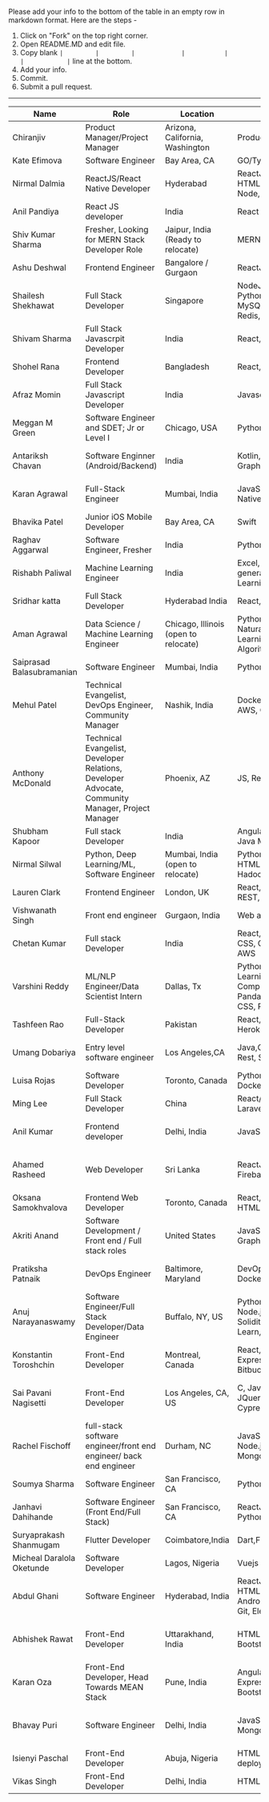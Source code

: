 Please add your info to the bottom of the table in an empty row in markdown format. Here are the steps - 
1. Click on "Fork" on the top right corner. 
2. Open README.MD and edit file.
3. Copy blank `|         |         |             |           |           |            |` line at the bottom. 
4. Add your info.
5. Commit.
6. Submit a pull request. 

---



|  Name 	|  Role 	|   Location	|   Skills	|   Remote	|   Contact	|
|---	    |---	    |---	        |---	      |---	      |---	      |
|Chiranjiv| Product Manager/Project Manager| Arizona, California, Washington|Product Management |Remote or Onsite|623-518-7987|
| Kate Efimova   	|  Software Engineer 	|  Bay Area, CA  	| GO/TypeScript/Node.js/React/Redux   	| Remote friendly!  	| kefimochi@gmail.com  	|
|  Nirmal Dalmia 	|ReactJS/React Native Developer   	|  Hyderabad 	| ReactJS, React Native, JavaScript, TypeScript, HTML, CSS, Git, VueJS, Vuex, Redux, MobX, Node, NPM	| :heavy_check_mark: |  nirmaldalmia17@gmail.com <br> [LinkedIn](https://www.linkedin.com/in/nirmaldalmia/) 	|
|  Anil Pandiya 	|  React JS developer 	|  India 	|   React Ecosystem/REST/Oracle/MongoDB	|  will work 	|   anilpandiya05@gmail.com	|
| Shiv Kumar Sharma | Fresher, Looking for MERN Stack Developer Role | Jaipur, India (Ready to relocate) | MERN Stack, Android(Java), Firebase | :heavy_check_mark: | kumarshivsharma12@gmail.com <br> [Portfolio](https://shiv-k-sharma.github.io) <br> [LinkedIn](https://www.linkedin.com/in/shiv-k-sharma) |
| Ashu Deshwal    | Frontend Engineer     | Bangalore / Gurgaon | ReactJs, Javascript, Stylus, Css, Html | :heavy_check_mark:       |  ashudeshwal999@gmail.com <br> [LinkedIn](https://www.linkedin.com/in/ashu-deshwal/)  |
| Shailesh Shekhawat | Full Stack Developer| Singapore| NodeJS, ReactJS/Redux, javascript/typescript, Python, AWS/Azure, REST API, Jest, MongoDB, MySQL, Docker, Kubernetes, HTML/CSS, Git, Redis, RabbitMQ.|  Remote Or Onsite | shekhawat642@gmail.com <br> [Contact on LinkedIn](https://www.linkedin.com/in/shaileshshekhawat/)|
| Shivam Sharma| Full Stack Javascrpit Developer| India |React,ReactNative,Node,Git,Javascript | Remote Friendly |shvmsrma@gmail.com  |
|  Shohel Rana    |  Frontend Developer   |  Bangladesh  | React,Angular,MongoDb,NodeJs,C#,AI |  Relocate  | iamshohelrana@gmail.com |
| Afraz Momin   | Full Stack Javascript Developer | India  | Javascript, React, Node   | Remote friendly    | afraz.momin@gmail.com  |
| Meggan M Green | Software Engineer and SDET; Jr or Level I | Chicago, USA | Python, Flask, Rails, HTML/CSS, SQL | On-site, Remote, Relocation | email@meggan.green <br> [LinkedIn](https://linkedin.com/in/meggangreen/) |
| Antariksh Chavan | Software Enginner (Android/Backend) | India | Kotlin, Java, Android, JavaScript, TypeScript, GraphQL, MongoDB, Docker, Kubernetes | Remote or Relocation within India | antarikshc@gmail.com <br> [LinkedIn](https://www.linkedin.com/in/antarikshc/) |
| Karan Agrawal | Full-Stack Engineer | Mumbai, India | JavaScript, Python, React, Node, Django, React Native | Remote or Onsite | mr.karanagrawal@gmail.com <br> [Portfolio](https://www.karanagrawal.me) <br> [LinkedIn](https://www.linkedin.com/in/karan28598) |
| Bhavika Patel   | Junior iOS Mobile Developer | Bay Area, CA  | Swift   | Onsite   | Bhavika19p@gmail.com  |
| Raghav Aggarwal |Software Engineer, Fresher | India |Python 3, C, SQL, Git, JavaScript| Yes |aggarwal.raghav96@gmail.com |
|Rishabh Paliwal|Machine Learning Engineer|India|Excel, Dashboard, Reporting, SQL, Lead generation, Google Analytics, Python, Machine Learning|Yes|rishabhpaliwal.nitc@gmail.com|
|Sridhar katta | Full Stack Developer      | Hyderabad India            |  React,Javascript,CSS,HTML,REST and Golang  |On-site, Remote, Relocation           | kattasridhar02@gmail.com [Github](https://github.com/sridhar02) <br> [LinkedIn](https://www.linkedin.com/in/sridhar02) |
| Aman Agrawal | Data Science / Machine Learning Engineer | Chicago, Illinois (open to relocate) | Python, Machine Learning, Computer Vision, Natural Language Processing, Reinforcement Learning, Javascript and frameworks, Algorithms and Data Structures, IBM Watson | Remote friendly | amnagrawal1994@gmail.com |
|Saiprasad Balasubramanian|Software Engineer	|Mumbai, India|Python, Flask, Django, SQL, JavaScript, Docker|On-site, Remote, Relocation|sai.cosmo@gmail.com <br> [LinkedIn](https://www.linkedin.com/in/saiprasadbala)|
| Mehul Patel|Technical Evangelist, DevOps Engineer, Community Manager | Nashik, India |Docker, CI/CD, Kubernetes, Version Control, AWS, GCP, Linux, Tech Speaker | Remote |mehulpofficial@gmail.com <br> [LinkedIn](http://www.linkedin.com/in/rowdymehul) |
| Anthony McDonald|Technical Evangelist, Developer Relations, Developer Advocate, Community Manager, Project Manager | Phoenix, AZ |JS, ReactJS, AWS, Tech Speaker | Remote, Relocation, On-site  |a@awews.com <br> [LinkedIn](https://www.linkedin.com/in/brandanthonymcdonald) |
| Shubham Kapoor | Full stack Developer | India |    Angular, Node, Rest, javascript, HTML, CSS, Java Microservice, Spring  |            :heavy_check_mark: | shubhamkapoor9798@gmail.com|
| Nirmal Silwal| Python, Deep Learning/ML, Software Engineer |Mumbai, India (open to relocate) | Python, Flask, DeepLearning, Machine Learning, HTML, CSS, Bootstrap, Pytorch, Keras, Linux, Hadoop, AWS |On site, Relocation | nirmaldeepsil.11@gmail.com <br> [LinkedIn](https://www.linkedin.com/in/nirmal-silwal/) |
| Lauren Clark | Frontend Engineer | London, UK | React, Vue, JavaScript, Redux/Vuex, WordPress, REST, GraphQL, HTML, CSS, jQuery, UX, Git | Remote | lc@laurenclark.io |
|Vishwanath Singh| Front end engineer| Gurgaon, India |Web and mobile apps |Remote or Onsite|+91-8373942818,schumi.offi2124@gmail.com|
| Chetan Kumar  | Full stack Developer | India | React, Redux, Express, Node, JavaScript, HTML, CSS, GraphQl, Rest API, Jest, Mocha, Boostrap, AWS | :heavy_check_mark: | chetansain86@gmail.com | <br> [LinkedIn](https://www.linkedin.com/in/chetan-kumar86) |
| Varshini Reddy | ML/NLP Engineer/Data Scientist Intern | Dallas, Tx | Python, Java, Flask, Deep Learning, Machine Learning, Natural Language Processing, Computer Vision, Keras, PyTorch, OpenCV, Pandas, Numpy, scikit-learn, Pyspark, HTML, CSS, PHP, Java Script, AWS | Relocation: open to any where in US  |      <br> [LinkedIn](https://www.linkedin.com/in/vrt4/) <br>[varshini.thatiparthi@gmail.com](varshini.thatiparthi@gmail.com)     |
| Tashfeen Rao | Full-Stack Developer | Pakistan | React, Redux, Javascript, Rails, Rest API, TDD, Heroku, Netlify | will work           | raotashfeen25@gmail.com <br> [linkedIn](https://www.linkedin.com/in/tashfeen-rao/) |
| Umang Dobariya |Entry level software engineer | Los Angeles,CA | Java,C#,Scala,.NET,Python,HTML,CSS,GraphQL, Rest, Spring | Open to Relocate / Remote | <br> [LinkedIn](https://www.linkedin.com/in/umang-dobariya-b8a101114/) <br>[umangdobariya001@gmail.com](umangdobariya001@gmail.com)|
| Luisa Rojas | Software Developer | Toronto, Canada | Python, Java, JavaScript, C++, SQL, MongoDB, Docker, Git | Onsite | 🌐 [luisarojas.com](https://www.luisarojas.com/)<br> 💌 [hello@luisarojas.com](mailto:hello@luisarojas.com) |
| Ming Lee | Full Stack Developer | China | React/Redux/Redux-Saga, Vue/Vuex, Node.js, Laravel, Python/Django, CI/CD, AWS, Azure, SQL | Remote only | minglee90611@gmail.com <br> [linkedIn](https://www.linkedin.com/in/ming-lee-91b489144/) |
| Anil Kumar | Frontend developer | Delhi, India | JavaScript, react.js, html, css | ready to Relocate or remote friendly | mail: mourrrya@gmail.com <br> phone:+917042739391  <br> [LinkedIn](https://www.linkedin.com/in/anil-kumar-520b45118/) |
| Ahamed Rasheed | Web Developer | Sri Lanka | ReactJS, Redux, PHP, Javascript, Nodejs, Firebase, Android (*Intermediate Level*) | ✔ | [Stack Overflow](https://stackoverflow.com/users/8009816/ahamed-rasheed "Ahamed's Stack overflow account") <br> [Linkedin](https://www.linkedin.com/in/ahamed-rasheed/ "Ahamed's Linkedin profile") <br> [GitHub](https://github.com/AhamedR "Ahamed's GitHub Profile") <br> [Mail me on](mailto:ahamedrasheedhot@gmail.com "Ahamed's Mail address")|
| Oksana Samokhvalova | Frontend Web Developer | Toronto, Canada | React, React Hooks, JavaScript, REST API, HTML, CSS, SASS, Firebase | On-site or Remote | mail: oksana.s.dev@gmail.com  <br> [LinkedIn](https://www.linkedin.com/in/oksana-samokhvalova/) |
| Akriti Anand | Software Development / Front end / Full stack roles | United States | JavaScript, Java, Golang, ReactJS, NodeJS, GraphQL, RestAPI, Spring | Open to relocation anywhere in US/ Remote | [Linkedin](https://www.linkedin.com/in/akriti-anand/ "Akriti's Linkedin profile") <br> [Mail me on](mailto:akritia1@umbc.edu "Akriti's Mail address") <br> Cell : +1 667 770 2580|
| Pratiksha Patnaik | DevOps Engineer | Baltimore, Maryland | DevOps, Cloud Engineering, Kubernetes, Docker, CI/CD Deployment, Machine Learning| Remote / Onsite | [GitHub](https://github.com/Pratster95) <br>[LinkedIn](https://www.linkedin.com/in/pratiksha-patnaik/)<br> [Gmail](mailto:pratikshapatnaik95@gmail.com)| 
| Anuj Narayanaswamy | Software Engineer/Full Stack Developer/Data Engineer | Buffalo, NY, US | Python, Django, JavaScript, Java, React, Node.js, SQL, PostgreSQL, Git, Celery, AWS, Solidity, Ethereum, Apache Spark, Solr, Scikit-Learn, Keras | Open to Remote, On-site, Relocate | anujnara@buffalo.edu <br> [Linkedin](https://www.linkedin.com/in/anujns/ "Anuj's Linkedin profile") <br> [GitHub](https://github.com/anujns "Anuj's GitHub Profile")|
| Konstantin Toroshchin | Front-End Developer | Montreal, Canada | React, Javascript, Typescript, GraphQl, Node, Express, npm, Mobx, AdobeXD-UI/UX, Git, Bitbucket, Semantic-UI, HTML, CSS | Remote | email: k.toroshchin@gmail.com <br> [LinkedIn](https://www.linkedin.com/in/konstantin-toroshchin-669b97104/) <br> Resume: [Creddle](https://resume.creddle.io/resume/7g55mby8026) |
| Sai Pavani Nagisetti |  Front-End Developer  |  Los Angeles, CA, US  |   C, Java, React, Redux, AngularJS, Backbone JS, JQuery, Javascript, HTML5, CSS3, Less, Cypress, Jest, SQL, Agile Development |     Open to Remote, On-site, Open for relocation anywhere in U.S      |  nagisettipavani@gmail.com <br> [LinkedIn](https://www.linkedin.com/in/nagisettipavani/) |
| Rachel Fischoff | full-stack software engineer/front end engineer/ back end engineer | Durham, NC | JavaScript, React/Hooks/Redux, Node.js/Express, Python/Flask, HTML/CSS, MongoDB, MySQL, Git | Remote or NC roles| [LinkedIn](https://www.linkedin.com/in/rachel-fischoff/) <br> [email](mailto: rfischoff@gmail.com) <br> [Portfolio](https://rachel-fischoff.github.io/gatsby-portfolio/) <br> [github](https://github.com/rachel-fischoff)|
| Soumya Sharma | Software Engineer | San Francisco, CA | Python, Java, C++, SQL | Open to Remote, On-site, Relocate | soumyas1@uci.edu <br> [LinkedIn](https://www.linkedin.com/in/ssoumyas/) |
| Janhavi Dahihande | Software Engineer (Front End/Full Stack) | San Francisco, CA | ReactJS, JavaScript, NodeJS, AngularJS, Flutter, Python, Git, HTML5, CSS3, MySQL, MongoDB | On-site/Remote | janhavidahihande@gmail.com / http://linked.in/in/janhavidahihande |
| Suryaprakash Shanmugam | Flutter Developer | Coimbatore,India | Dart,Flutter | Remote | +91 8825423934 imssurya@outlook.com |
| Micheal Daralola Oketunde | Software Developer | Lagos, Nigeria | Vuejs | Remote | +2348028520094 | michaeldaralola123@gmail.com
| Abdul Ghani | Software Engineer | Hyderabad, India | ReactJs, React Native, Redux, JavaScript, CSS, HTML, CouchDb, MongoDb, SQL, Firebase, Android, NodeJs, CI/CD, AWS, Cloud functions, Git, Electron, PHP, Java, C | Remote/ On-Site | [LinkedIn](https://www.linkedin.com/in/abdulghanitech/) <br> [Email](mailto:abdulghanitech101@gmail.com) <br> [Portfolio](https://abdulghani.tech) <br> [GitHub](https://github.com/abdulghanitech) |
| Abhishek Rawat | Front-End Developer | Uttarakhand, India | HTML5, CSS3, SASS/SCSS, JavaScript, Git, Bootstrap, WordPress, Knowledge of ReactJS | Remote(for now) | [Portfolio](https://abhishek-portfolio.netlify.app/) <br> [LinkedIn](https://www.linkedin.com/in/abhishek-rawat-02513417b) <br> [Email](mailto:abhishekrawat5743@gmail.com) <br> [GitHub](https://github.com/abhishekrawat22) |
| Karan Oza | Front-End Developer, Head Towards MEAN Stack | Pune, India | Angular, Typescript, JavaScript, NodeJS, ExpressJS, Firebase, GitHub, HTML, CSS, Bootstrap, Angular Material, Materialized CSS | Remote/ Relocate | [LinkedIn](https://www.linkedin.com/in/karanoza/) <br> [Email](mailto:karanoza94@gmail.com) <br> [Portfolio](https://www.ngkaran.com/) <br> [GitHub](https://github.com/karanoza) |
| Bhavay Puri | Software Engineer | Delhi, India | JavaScript, ReactJS, Redux, NodeJS, SQL, MongoDB, Git | Remote/Relocation | [LinkedIn](https://linkedin.com/in/bhavaypuri/) <br /> [Email](mailto:bhavaypuri15@gmail.com) <br /> [Portfolio](https://rising-geek.netlify.app/) <br /> [Github](https://github.com/RisingGeek) |
| Isienyi Paschal | Front-End Developer | Abuja, Nigeria| HTML, CSS, JavaScript, WordPress, Website deployment, Bootstrap | +2348063691741 | remote and freelance | candlepeter56@gmail.com | https://github.com/candlepeter |
| Vikas Singh        |  Front-End Developer     |  Delhi, India     |   HTML, CSS, JavaScript, Bootstrap, mySQL        | Remote work     | [Email](mailto:44vikasrajput44@gmail.com)       |

